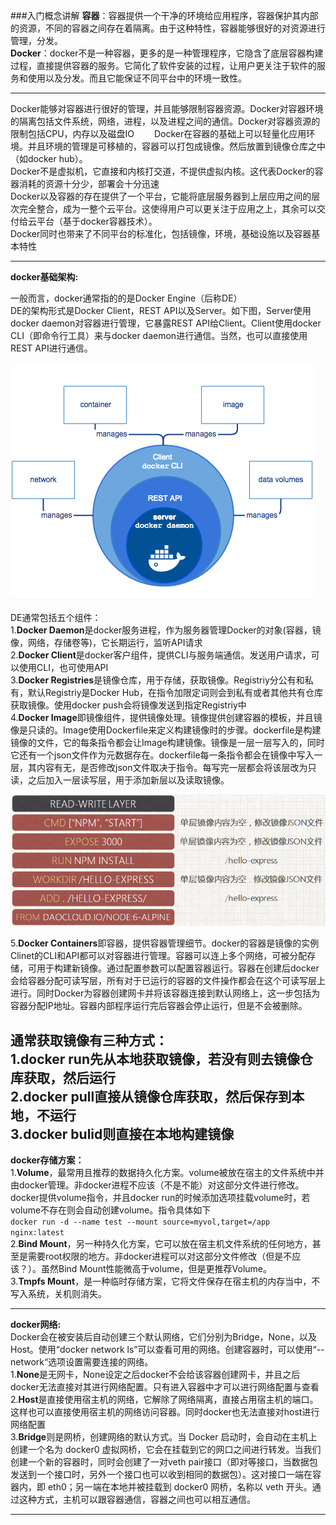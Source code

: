 ###入门概念讲解
**容器**：容器提供一个干净的环境给应用程序，容器保护其内部的资源，不同的容器之间存在着隔离。由于这种特性，容器能够很好的对资源进行管理，分发。  
**Docker**：docker不是一种容器，更多的是一种管理程序，它隐含了底层容器构建过程，直接提供容器的服务。它简化了软件安装的过程，让用户更关注于软件的服务和使用以及分发。而且它能保证不同平台中的环境一致性。  

---
Docker能够对容器进行很好的管理，并且能够限制容器资源。Docker对容器环境的隔离包括文件系统，网络，进程，以及进程之间的通信。Docker对容器资源的限制包括CPU，内存以及磁盘IO
&emsp;&emsp;Docker在容器的基础上可以轻量化应用环境。并且环境的管理是可移植的，容器可以打包成镜像。然后放置到镜像仓库之中（如docker hub）。  
Docker不是虚拟机，它直接和内核打交道，不提供虚拟内核。这代表Docker的容器消耗的资源十分少，部署会十分迅速  
Docker以及容器的存在提供了一个平台，它能将底层服务器到上层应用之间的层次完全整合，成为一整个云平台。这使得用户可以更关注于应用之上，其余可以交付给云平台（基于docker容器技术）。  
Docker同时也带来了不同平台的标准化，包括镜像，环境，基础设施以及容器基本特性

---
**docker基础架构:**  

一般而言，docker通常指的的是Docker Engine（后称DE）  
DE的架构形式是Docker Client，REST API以及Server。如下图，Server使用docker daemon对容器进行管理，它暴露REST API给Client。Client使用docker CLI（即命令行工具）来与docker daemon进行通信。当然，也可以直接使用REST API进行通信。
  
  ![docker架构]( image/dockerconstruction.png)

DE通常包括五个组件：  
1.**Docker Daemon**是docker服务进程，作为服务器管理Docker的对象(容器，镜像，网络，存储卷等)，它长期运行，监听API请求  
2.**Docker Client**是docker客户组件，提供CLI与服务端通信。发送用户请求，可以使用CLI，也可使用API  
3.**Docker Registries**是镜像仓库，用于存储，获取镜像。Registriy分公有和私有，默认Registriy是Docker Hub，在指令加限定词则会到私有或者其他共有仓库获取镜像。使用docker push会将镜像发送到指定Registriy中  
4.**Docker Image**即镜像组件，提供镜像处理。镜像提供创建容器的模板，并且镜像是只读的。Image使用Dockerfile来定义构建镜像时的步骤。dockerfile是构建镜像的文件，它的每条指令都会让Image构建镜像。镜像是一层一层写入的，同时它还有一个json文件作为元数据存在。dockerfile每一条指令都会在镜像中写入一层，其内容有无，是否修改json文件取决于指令。每写完一层都会将该层改为只读，之后加入一层读写层，用于添加新层以及读取镜像。

![docker架构]( image/dockerimage.png)

5.**Docker Containers**即容器，提供容器管理细节。docker的容器是镜像的实例Clinet的CLI和API都可以对容器进行管理。容器可以连上多个网络，可被分配存储，可用于构建新镜像。通过配置参数可以配置容器运行。容器在创建后docker会给容器分配可读写层，所有对于已运行的容器的文件操作都会在这个可读写层上进行。同时Docker为容器创建网卡并将该容器连接到默认网络上，这一步包括为容器分配IP地址。容器内部程序运行完后容器会停止运行，但是不会被删除。  

  通常获取镜像有三种方式：  
1.**docker run**先从本地获取镜像，若没有则去镜像仓库获取，然后运行  
2.**docker pull**直接从镜像仓库获取，然后保存到本地，不运行  
3.**docker bulid**则直接在本地构建镜像  
---
**docker存储方案：**  
1.**Volume**，最常用且推荐的数据持久化方案。volume被放在宿主的文件系统中并由docker管理。非docker进程不应该（不是不能）对这部分文件进行修改。docker提供volume指令，并且docker run的时候添加选项挂载volume时，若volume不存在则会自动创建volume。指令具体如下  
`docker run -d --name test --mount source=myvol,target=/app nginx:latest`  
2.**Bind Mount**，另一种持久化方案，它可以放在宿主机文件系统的任何地方，甚至是需要root权限的地方。非docker进程可以对这部分文件修改（但是不应该？）。虽然Bind Mount性能微高于volume，但是更推荐Volume。  
3.**Tmpfs Mount**，是一种临时存储方案，它将文件保存在宿主机的内存当中，不写入系统，关机则消失。  

---
**docker网络:**  
Docker会在被安装后自动创建三个默认网络，它们分别为Bridge，None，以及Host。使用“docker network ls”可以查看可用的网络。创建容器时，可以使用“--network“选项设置需要连接的网络。   
1.**None**是无网卡，None设定之后docker不会给该容器创建网卡，并且之后docker无法直接对其进行网络配置。只有进入容器中才可以进行网络配置与查看  
2.**Host**是直接使用宿主机的网络，它解除了网络隔离，直接占用宿主机的端口。这样也可以直接使用宿主机的网络访问容器。同时docker也无法直接对host进行网络配置  
3.**Bridge**则是网桥，创建网络的默认方式。当 Docker 启动时，会自动在主机上创建一个名为 docker0 虚拟网桥，它会在挂载到它的网口之间进行转发。当我们创建一个新的容器时，同时会创建了一对veth pair接口（即对等接口，当数据包发送到一个接口时，另外一个接口也可以收到相同的数据包）。这对接口一端在容器内，即 eth0；另一端在本地并被挂载到 docker0 网桥，名称以 veth 开头。通过这种方式，主机可以跟容器通信，容器之间也可以相互通信。  

---

